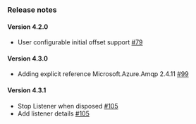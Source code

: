 ### Release notes
<!-- Please add your release notes in the following format:
- My change description (#PR)
-->
#### Version 4.2.0
-  User configurable initial offset support [#79](https://github.com/Azure/azure-functions-eventhubs-extension/pull/79)

#### Version 4.3.0
- Adding explicit reference Microsoft.Azure.Amqp 2.4.11 [#99](https://github.com/Azure/azure-functions-eventhubs-extension/pull/99)

#### Version 4.3.1
- Stop Listener when disposed [#105](https://github.com/Azure/azure-functions-eventhubs-extension/pull/105)
- Add listener details [#105](https://github.com/Azure/azure-functions-eventhubs-extension/pull/105)
